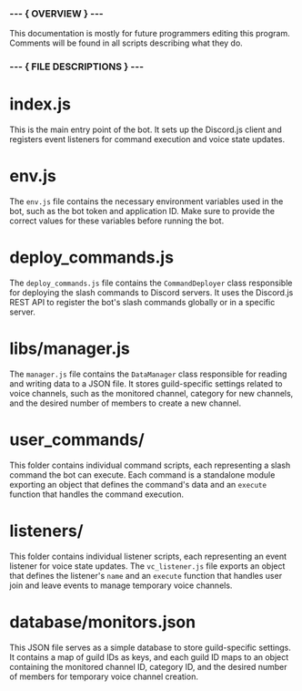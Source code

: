 ### --- { OVERVIEW } --- ###
This documentation is mostly for future programmers editing this program. Comments will be found in all scripts describing what they do.

### --- { FILE DESCRIPTIONS } --- ###
# index.js
This is the main entry point of the bot. It sets up the Discord.js client and registers event listeners for command execution and voice state updates.

# env.js
The `env.js` file contains the necessary environment variables used in the bot, such as the bot token and application ID. Make sure to provide the correct values for these variables before running the bot.

# deploy_commands.js
The `deploy_commands.js` file contains the `CommandDeployer` class responsible for deploying the slash commands to Discord servers. It uses the Discord.js REST API to register the bot's slash commands globally or in a specific server.

# libs/manager.js
The `manager.js` file contains the `DataManager` class responsible for reading and writing data to a JSON file. It stores guild-specific settings related to voice channels, such as the monitored channel, category for new channels, and the desired number of members to create a new channel.

# user_commands/
This folder contains individual command scripts, each representing a slash command the bot can execute. Each command is a standalone module exporting an object that defines the command's data and an `execute` function that handles the command execution.

# listeners/
This folder contains individual listener scripts, each representing an event listener for voice state updates. The `vc_listener.js` file exports an object that defines the listener's `name` and an `execute` function that handles user join and leave events to manage temporary voice channels.

# database/monitors.json
This JSON file serves as a simple database to store guild-specific settings. It contains a map of guild IDs as keys, and each guild ID maps to an object containing the monitored channel ID, category ID, and the desired number of members for temporary voice channel creation.